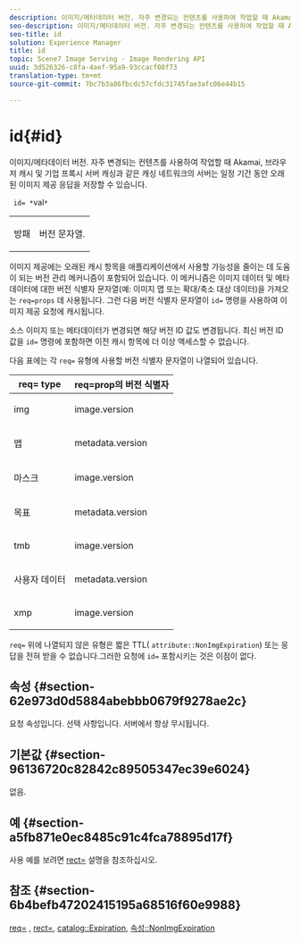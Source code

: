 ```yaml
---
description: 이미지/메타데이터 버전. 자주 변경되는 컨텐츠를 사용하여 작업할 때 Akamai, 브라우저 캐시 및 기업 프록시 서버 캐싱과 같은 캐싱 네트워크의 서버는 일정 기간 동안 오래된 이미지 제공 응답을 저장할 수 있습니다.
seo-description: 이미지/메타데이터 버전. 자주 변경되는 컨텐츠를 사용하여 작업할 때 Akamai, 브라우저 캐시 및 기업 프록시 서버 캐싱과 같은 캐싱 네트워크의 서버는 일정 기간 동안 오래된 이미지 제공 응답을 저장할 수 있습니다.
seo-title: id
solution: Experience Manager
title: id
topic: Scene7 Image Serving - Image Rendering API
uuid: 3d526326-c8fa-4aef-95a9-93ccacf08f73
translation-type: tm+mt
source-git-commit: 7bc7b3a86fbcdc57cfdc31745fae3afc06e44b15

---
```



# id{#id}

이미지/메타데이터 버전. 자주 변경되는 컨텐츠를 사용하여 작업할 때 Akamai, 브라우저 캐시 및 기업 프록시 서버 캐싱과 같은 캐싱 네트워크의 서버는 일정 기간 동안 오래된 이미지 제공 응답을 저장할 수 있습니다.

` id= *`val`*`

<table id="simpletable_3A6EBDA15B004636804E1ACEF952479A"> 
 <tr class="strow"> 
  <td class="stentry"> <p> <span class="codeph"> <span class="varname"> 방패 </span></span> </p> </td> 
  <td class="stentry"> <p>버전 문자열. </p> </td> 
 </tr> 
</table>

이미지 제공에는 오래된 캐시 항목을 애플리케이션에서 사용할 가능성을 줄이는 데 도움이 되는 버전 관리 메커니즘이 포함되어 있습니다. 이 메커니즘은 이미지 데이터 및 메타데이터에 대한 버전 식별자 문자열(예: 이미지 맵 또는 확대/축소 대상 데이터)을 가져오는 `req=props` 데 사용됩니다. 그런 다음 버전 식별자 문자열이 `id=` 명령을 사용하여 이미지 제공 요청에 캐시됩니다.

소스 이미지 또는 메타데이터가 변경되면 해당 버전 ID 값도 변경됩니다. 최신 버전 ID 값을 `id=` 명령에 포함하면 이전 캐시 항목에 더 이상 액세스할 수 없습니다.

다음 표에는 각 `req=` 유형에 사용할 버전 식별자 문자열이 나열되어 있습니다.

<table id="table_AE39BEBE18864880BBBF1C4F16785E2D"> 
 <thead> 
  <tr> 
   <th class="entry"> <b> req= type</b> </th> 
   <th class="entry"> <b> req=prop의 버전 식별자</b> </th> 
  </tr> 
 </thead>
 <tbody> 
  <tr> 
   <td> <p> img </p> </td> 
   <td> <p> image.version </p> </td> 
  </tr> 
  <tr> 
   <td> <p> 맵 </p> </td> 
   <td> <p> metadata.version </p> </td> 
  </tr> 
  <tr> 
   <td> <p> 마스크 </p> </td> 
   <td> <p> image.version </p> </td> 
  </tr> 
  <tr> 
   <td> <p> 목표 </p> </td> 
   <td> <p> metadata.version </p> </td> 
  </tr> 
  <tr> 
   <td> <p> tmb </p> </td> 
   <td> <p> image.version </p> </td> 
  </tr> 
  <tr> 
   <td> <p> 사용자 데이터 </p> </td> 
   <td> <p> metadata.version </p> </td> 
  </tr> 
  <tr> 
   <td> <p> xmp </p> </td> 
   <td> <p> image.version </p> </td> 
  </tr> 
 </tbody> 
</table>

`req=` 위에 나열되지 않은 유형은 짧은 TTL( `attribute::NonImgExpiration`) 또는 응답을 전혀 받을 수 없습니다.그러한 요청에 `id=` 포함시키는 것은 이점이 없다.

## 속성 {#section-62e973d0d5884abebbb0679f9278ae2c}

요청 속성입니다. 선택 사항입니다. 서버에서 항상 무시됩니다.

## 기본값 {#section-96136720c82842c89505347ec39e6024}

없음.

## 예 {#section-a5fb871e0ec8485c91c4fca78895d17f}

사용 예를 보려면 [rect=](../../../../../is-api/http-ref/image-serving-api-ref/c-http-protocol-reference/c-command-reference/r-rect.md#reference-520b90d30b4c4b4692a723e4df6adaf3) 설명을 참조하십시오.

## 참조 {#section-6b4befb47202415195a68516f60e9988}

[req=](../../../../../is-api/http-ref/image-serving-api-ref/c-http-protocol-reference/c-command-reference/r-req/r-req.md#reference-907cdb4a97034db7ad94695f25552e76) , [rect=](../../../../../is-api/http-ref/image-serving-api-ref/c-http-protocol-reference/c-command-reference/r-rect.md#reference-520b90d30b4c4b4692a723e4df6adaf3), [catalog::Expiration](../../../../../is-api/image-catalog/image-serving-api-ref/c-image-catalog-reference/c-image-svg-data-reference/c-image-data-reference/r-expiration-cat.md#reference-a7afd668ecbb4d2da65d86259aa6a28a), [속성::NonImgExpiration](../../../../../is-api/image-catalog/image-serving-api-ref/c-image-catalog-reference/c-attributes-reference/r-nonimgexpiration.md#reference-a8066cd0d24b4ea98100ade4821f1f9d)
